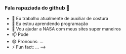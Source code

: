 ### Fala rapaziada do github 👋


- 🔭 Eu trabalho atualmente de auxiliar de costura
- 🌱 Eu estou aprendendo programação
- 👯 Vou ajudar a NASA com meus sites super maneiros
- 📫 Pode 
- 😄 Pronouns: ...
- ⚡ Fun fact: ...
-->
